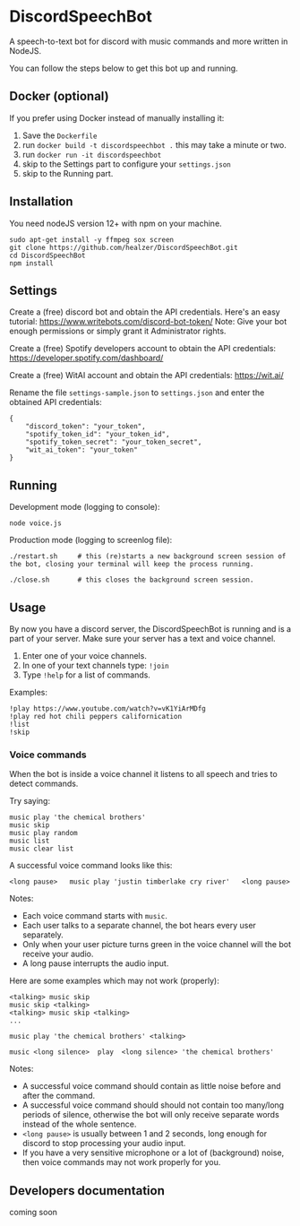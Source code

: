 # DiscordSpeechBot
A speech-to-text bot for discord with music commands and more written in NodeJS.

You can follow the steps below to get this bot up and running.


## Docker (optional)
If you prefer using Docker instead of manually installing it:
1. Save the `Dockerfile`
2. run `docker build -t discordspeechbot .`  this may take a minute or two.
3. run `docker run -it discordspeechbot`
4. skip to the Settings part to configure your `settings.json`
5. skip to the Running part.


## Installation
You need nodeJS version 12+ with npm on your machine.
```
sudo apt-get install -y ffmpeg sox screen
git clone https://github.com/healzer/DiscordSpeechBot.git
cd DiscordSpeechBot
npm install
```

## Settings
Create a (free) discord bot and obtain the API credentials.
Here's an easy tutorial: https://www.writebots.com/discord-bot-token/
Note: Give your bot enough permissions or simply grant it Administrator rights.

Create a (free) Spotify developers account to obtain the API credentials: https://developer.spotify.com/dashboard/

Create a (free) WitAI account and obtain the API credentials: https://wit.ai/

Rename the file `settings-sample.json` to `settings.json` and enter the obtained API credentials:
```
{
    "discord_token": "your_token",
    "spotify_token_id": "your_token_id",
    "spotify_token_secret": "your_token_secret",
    "wit_ai_token": "your_token"
}
```

## Running
Development mode (logging to console):
```
node voice.js
```

Production mode (logging to screenlog file):
```
./restart.sh     # this (re)starts a new background screen session of the bot, closing your terminal will keep the process running.

./close.sh       # this closes the background screen session.
```

## Usage
By now you have a discord server, the DiscordSpeechBot is running and is a part of your server.
Make sure your server has a text and voice channel.

1. Enter one of your voice channels.
2. In one of your text channels type: `!join`
3. Type `!help` for a list of commands.

Examples:

```
!play https://www.youtube.com/watch?v=vK1YiArMDfg
!play red hot chili peppers californication
!list
!skip
```

### Voice commands

When the bot is inside a voice channel it listens to all speech and tries to detect commands.

Try saying:
```
music play 'the chemical brothers'
music skip
music play random
music list
music clear list
```

A successful voice command looks like this:

`<long pause>   music play 'justin timberlake cry river'   <long pause>`


Notes: 
- Each voice command starts with `music`.
- Each user talks to a separate channel, the bot hears every user separately.
- Only when your user picture turns green in the voice channel will the bot receive your audio.
- A long pause interrupts the audio input.

Here are some examples which may not work (properly):
```
<talking> music skip
music skip <talking>
<talking> music skip <talking>
...

music play 'the chemical brothers' <talking>

music <long silence>  play  <long silence> 'the chemical brothers'
```


Notes:
- A successful voice command should contain as little noise before and after the command.
- A successful voice command should should not contain too many/long periods of silence, otherwise the bot will only receive separate words instead of the whole sentence.
- `<long pause>` is usually between 1 and 2 seconds, long enough for discord to stop processing your audio input.
- If you have a very sensitive microphone or a lot of (background) noise, then voice commands may not work properly for you.


## Developers documentation
coming soon
